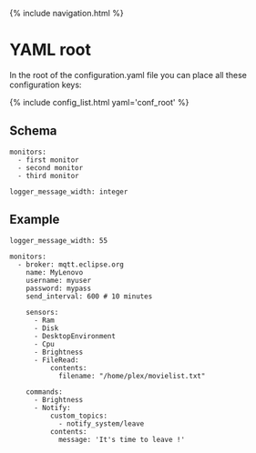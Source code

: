 {% include navigation.html %}

# YAML root

In the root of the configuration.yaml file you can place all these configuration keys:

{% include config_list.html yaml='conf_root' %}

## Schema

```
monitors:
  - first monitor
  - second monitor
  - third monitor

logger_message_width: integer
```

## Example

```
logger_message_width: 55

monitors:
  - broker: mqtt.eclipse.org
    name: MyLenovo
    username: myuser
    password: mypass
    send_interval: 600 # 10 minutes 

    sensors:
      - Ram
      - Disk
      - DesktopEnvironment
      - Cpu
      - Brightness
      - FileRead:
          contents:
            filename: "/home/plex/movielist.txt"
      
    commands:
      - Brightness
      - Notify:
          custom_topics:
            - notify_system/leave
          contents:
            message: 'It's time to leave !'
```